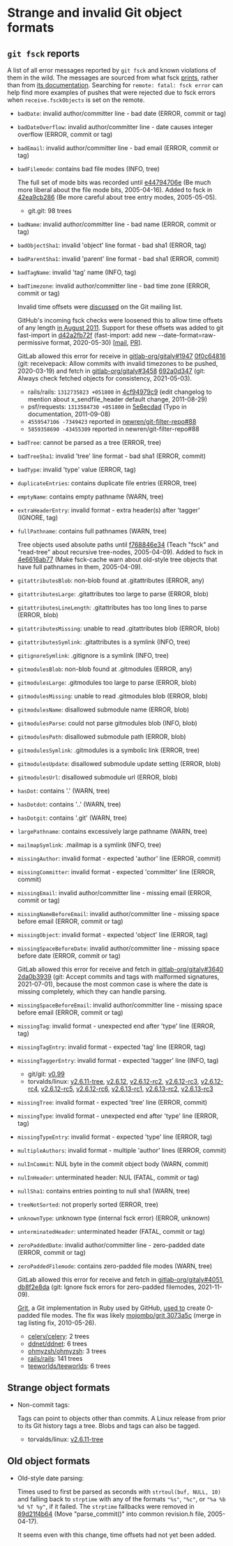 # Strange and invalid Git object formats

## `git fsck` reports

A list of all error messages reported by `git fsck` and known violations of them
in the wild. The messages are sourced from what fsck [prints](https://git.kernel.org/pub/scm/git/git.git/tree/fsck.c?id=3bd955d26919e149552f34aacf8a4e6368c26cec),
rather than from [its documentation](https://git-scm.com/docs/git-fsck#_fsck_messages).
Searching for `remote: fatal: fsck error` can help find more examples of pushes
that were rejected due to fsck errors when `receive.fsckObjects` is set on the
remote.

- `badDate`: invalid author/committer line - bad date (ERROR, commit or tag)
- `badDateOverflow`: invalid author/committer line - date causes integer overflow (ERROR, commit or tag)
- `badEmail`: invalid author/committer line - bad email (ERROR, commit or tag)
- `badFilemode`: contains bad file modes (INFO, tree)

  The full set of mode bits was recorded until [e44794706e](https://git.kernel.org/pub/scm/git/git.git/commit/?id=e44794706eeb57f2ee38ed1604821aa38b8ad9d2)
  (Be much more liberal about the file mode bits, 2005-04-16).
  Added to fsck in [42ea9cb286](https://git.kernel.org/pub/scm/git/git.git/commit/?id=42ea9cb286423c949d42ad33823a5221182f84bf)
  (Be more careful about tree entry modes, 2005-05-05).

  - git.git: 98 trees

- `badName`: invalid author/committer line - bad name (ERROR, commit or tag)
- `badObjectSha1`: invalid 'object' line format - bad sha1 (ERROR, tag)
- `badParentSha1`: invalid 'parent' line format - bad sha1 (ERROR, commit)
- `badTagName`: invalid 'tag' name (INFO, tag)
- `badTimezone`: invalid author/committer line - bad time zone (ERROR, commit or tag)

  Invalid time offsets were [discussed](https://lore.kernel.org/git/CABPp-BFfa6q96qMUN07Dq3di6d3WuUzhyktBytbX=FGgarXgjg@mail.gmail.com/)
  on the Git mailing list.

  GitHub's incoming fsck checks were loosened this to allow time offsets of any
  length [in August 2011](https://lore.kernel.org/git/20200521195513.GA1542632@coredump.intra.peff.net/).
  Support for these offsets was added to git fast-import in [d42a2fb72f](https://git.kernel.org/pub/scm/git/git.git/commit/?id=d42a2fb72f8cbe6efd60a4f90c8e9ec1c888c3a7)
  (fast-import: add new --date-format=raw-permissive format, 2020-05-30) [[mail](https://lore.kernel.org/git/pull.795.git.git.1590693313099.gitgitgadget@gmail.com/),
  [PR](https://github.com/git/git/pull/795)].

  GitLab allowed this error for receive in [gitlab-org/gitaly#1947](https://gitlab.com/gitlab-org/gitaly/-/merge_requests/1947)
  [0f0c64816](https://gitlab.com/gitlab-org/gitaly/-/commit/0f0c64816f772efe5ddcd5b72b84a413979700e3)
  (git: receivepack: Allow commits with invalid timezones to be pushed,
  2020-03-19) and fetch in [gitlab-org/gitaly#3458](https://gitlab.com/gitlab-org/gitaly/-/merge_requests/3458)
  [692a0d347](https://gitlab.com/gitlab-org/gitaly/-/commit/692a0d3476a5fe5832ec78df5a6d9d5e1d780364)
  (git: Always check fetched objects for consistency, 2021-05-03).

  - rails/rails: `1312735823 +051800` in [4cf94979c9](https://github.com/rails/rails/commit/4cf94979c9f4d6683c9338d694d5eb3106a4e734)
    (edit changelog to mention about x_sendfile_header default change, 2011-08-29)
  - psf/requests: `1313584730 +051800` in [5e6ecdad](https://github.com/psf/requests/commit/5e6ecdad9f69b1ff789a17733b8edc6fd7091bd8)
    (Typo in documentation, 2011-09-08)
  - `4559547106 -7349423` reported in [newren/git-filter-repo#88](https://github.com/newren/git-filter-repo/issues/88)
  - `5859358690 -43455309` reported in newren/git-filter-repo#88

- `badTree`: cannot be parsed as a tree (ERROR, tree)
- `badTreeSha1`: invalid 'tree' line format - bad sha1 (ERROR, commit)
- `badType`: invalid 'type' value (ERROR, tag)
- `duplicateEntries`: contains duplicate file entries (ERROR, tree)
- `emptyName`: contains empty pathname (WARN, tree)
- `extraHeaderEntry`: invalid format - extra header(s) after 'tagger' (IGNORE, tag)
- `fullPathname`: contains full pathnames (WARN, tree)

  Tree objects used absolute paths until [f768846e34](https://git.kernel.org/pub/scm/git/git.git/commit/?id=f768846e34997fb847c9b875615867d4716d632f)
  (Teach "fsck" and "read-tree" about recursive tree-nodes, 2005-04-09).
  Added to fsck in [4e6616ab77](https://git.kernel.org/pub/scm/git/git.git/commit/?id=4e6616ab77ed6a53f857d4b1082c4dc4140f34f5)
  (Make fsck-cache warn about old-style tree objects that have full pathnames in
  them, 2005-04-09).

- `gitattributesBlob`: non-blob found at .gitattributes (ERROR, any)
- `gitattributesLarge`: .gitattributes too large to parse (ERROR, blob)
- `gitattributesLineLength`: .gitattributes has too long lines to parse (ERROR, blob)
- `gitattributesMissing`: unable to read .gitattributes blob (ERROR, blob)
- `gitattributesSymlink`: .gitattributes is a symlink (INFO, tree)
- `gitignoreSymlink`: .gitignore is a symlink (INFO, tree)
- `gitmodulesBlob`: non-blob found at .gitmodules (ERROR, any)
- `gitmodulesLarge`: .gitmodules too large to parse (ERROR, blob)
- `gitmodulesMissing`: unable to read .gitmodules blob (ERROR, blob)
- `gitmodulesName`: disallowed submodule name (ERROR, blob)
- `gitmodulesParse`: could not parse gitmodules blob (INFO, blob)
- `gitmodulesPath`: disallowed submodule path (ERROR, blob)
- `gitmodulesSymlink`: .gitmodules is a symbolic link (ERROR, tree)
- `gitmodulesUpdate`: disallowed submodule update setting (ERROR, blob)
- `gitmodulesUrl`: disallowed submodule url (ERROR, blob)
- `hasDot`: contains '.' (WARN, tree)
- `hasDotdot`: contains '..' (WARN, tree)
- `hasDotgit`: contains '.git' (WARN, tree)
- `largePathname`: contains excessively large pathname (WARN, tree)
- `mailmapSymlink`: .mailmap is a symlink (INFO, tree)
- `missingAuthor`: invalid format - expected 'author' line (ERROR, commit)
- `missingCommitter`: invalid format - expected 'committer' line (ERROR, commit)
- `missingEmail`: invalid author/committer line - missing email (ERROR, commit or tag)
- `missingNameBeforeEmail`: invalid author/committer line - missing space before email (ERROR, commit or tag)
- `missingObject`: invalid format - expected 'object' line (ERROR, tag)
- `missingSpaceBeforeDate`: invalid author/committer line - missing space before date (ERROR, commit or tag)

  GitLab allowed this error for receive and fetch in [gitlab-org/gitaly#3640](https://gitlab.com/gitlab-org/gitaly/-/merge_requests/3640)
  [2da0b3939](https://gitlab.com/gitlab-org/gitaly/-/commit/2da0b393998d394b743c70e7cf9cd0757a8f2733)
  (git: Accept commits and tags with malformed signatures, 2021-07-01), because
  the most common case is where the date is missing completely, which they can
  handle parsing.

- `missingSpaceBeforeEmail`: invalid author/committer line - missing space before email (ERROR, commit or tag)
- `missingTag`: invalid format - unexpected end after 'type' line (ERROR, tag)
- `missingTagEntry`: invalid format - expected 'tag' line (ERROR, tag)
- `missingTaggerEntry`: invalid format - expected 'tagger' line (INFO, tag)

  - git/git:
    [v0.99](https://git.kernel.org/pub/scm/git/git.git/tag/?h=v0.99)
  - torvalds/linux:
    [v2.6.11-tree](https://git.kernel.org/pub/scm/linux/kernel/git/torvalds/linux.git/tag/?h=v2.6.11-tree),
    [v2.6.12](https://git.kernel.org/pub/scm/linux/kernel/git/torvalds/linux.git/tag/?h=v2.6.12),
    [v2.6.12-rc2](https://git.kernel.org/pub/scm/linux/kernel/git/torvalds/linux.git/tag/?h=v2.6.12-rc2),
    [v2.6.12-rc3](https://git.kernel.org/pub/scm/linux/kernel/git/torvalds/linux.git/tag/?h=v2.6.12-rc3),
    [v2.6.12-rc4](https://git.kernel.org/pub/scm/linux/kernel/git/torvalds/linux.git/tag/?h=v2.6.12-rc4),
    [v2.6.12-rc5](https://git.kernel.org/pub/scm/linux/kernel/git/torvalds/linux.git/tag/?h=v2.6.12-rc5),
    [v2.6.12-rc6](https://git.kernel.org/pub/scm/linux/kernel/git/torvalds/linux.git/tag/?h=v2.6.12-rc6),
    [v2.6.13-rc1](https://git.kernel.org/pub/scm/linux/kernel/git/torvalds/linux.git/tag/?h=v2.6.13-rc1),
    [v2.6.13-rc2](https://git.kernel.org/pub/scm/linux/kernel/git/torvalds/linux.git/tag/?h=v2.6.13-rc2),
    [v2.6.13-rc3](https://git.kernel.org/pub/scm/linux/kernel/git/torvalds/linux.git/tag/?h=v2.6.13-rc3)

- `missingTree`: invalid format - expected 'tree' line (ERROR, commit)
- `missingType`: invalid format - unexpected end after 'type' line (ERROR, tag)
- `missingTypeEntry`: invalid format - expected 'type' line (ERROR, tag)
- `multipleAuthors`: invalid format - multiple 'author' lines (ERROR, commit)
- `nulInCommit`: NUL byte in the commit object body (WARN, commit)
- `nulInHeader`: unterminated header: NUL (FATAL, commit or tag)
- `nullSha1`: contains entries pointing to null sha1 (WARN, tree)
- `treeNotSorted`: not properly sorted (ERROR, tree)
- `unknownType`: unknown type (internal fsck error) (ERROR, unknown)
- `unterminatedHeader`: unterminated header (FATAL, commit or tag)
- `zeroPaddedDate`: invalid author/committer line - zero-padded date (ERROR, commit or tag)
- `zeroPaddedFilemode`: contains zero-padded file modes (WARN, tree)

  GitLab allowed this error for receive and fetch in [gitlab-org/gitaly#4051](https://gitlab.com/gitlab-org/gitaly/-/merge_requests/4051),
  [db8f2e8da](https://gitlab.com/gitlab-org/gitaly/-/commit/db8f2e8da5e7ff9cf84a99195481303016cd2138)
  (git: Ignore fsck errors for zero-padded filemodes, 2021-11-09).

  [Grit](https://github.com/mojombo/grit), a Git implementation in Ruby used by
  GitHub, [used to](https://lore.kernel.org/git/20200521185753.GB1308489@coredump.intra.peff.net/)
  create 0-padded file modes. The fix was likely [mojombo/grit 3073a5c](https://github.com/mojombo/grit/commit/3073a5c70d8412e28b64c79fcba06061479a4642)
  (merge in tag listing fix, 2010-05-26).

  - [celery/celery](https://github.com/celery/celery): 2 trees
  - [ddnet/ddnet](https://github.com/ddnet/ddnet): 6 trees
  - [ohmyzsh/ohmyzsh](https://github.com/ohmyzsh/ohmyzsh): 3 trees
  - [rails/rails](https://github.com/rails/rails): 141 trees
  - [teeworlds/teeworlds](https://github.com/teeworlds/teeworlds): 6 trees

## Strange object formats

- Non-commit tags:

  Tags can point to objects other than commits. A Linux release from prior to
  its Git history tags a tree. Blobs and tags can also be tagged.

  - torvalds/linux:
    [v2.6.11-tree](https://git.kernel.org/pub/scm/linux/kernel/git/torvalds/linux.git/tag/?h=v2.6.11-tree)

## Old object formats

- Old-style date parsing:

  Times used to first be parsed as seconds with `strtoul(buf, NULL, 10)` and
  falling back to `strptime` with any of the formats `"%s"`, `"%c"`, or
  `"%a %b %d %T %y"`, if it failed. The `strptime` fallbacks were removed in
  [89d21f4b64](https://git.kernel.org/pub/scm/git/git.git/commit/?id=89d21f4b649d5d31b18da3220608cb349f29e650)
  (Move "parse_commit()" into common revision.h file, 2005-04-17).

  It seems even with this change, time offsets had not yet been added.
